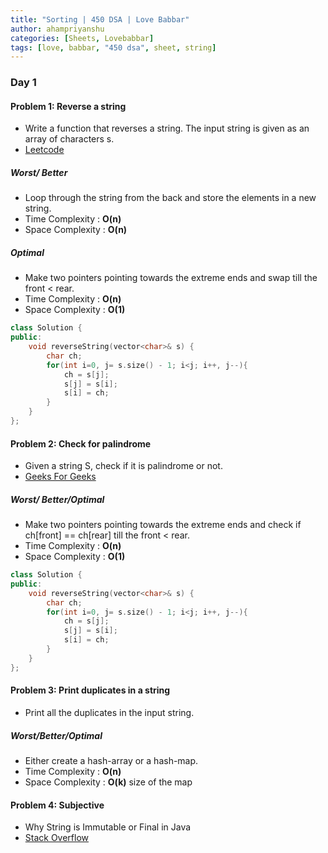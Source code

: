 ```yaml
---
title: "Sorting | 450 DSA | Love Babbar"
author: ahampriyanshu
categories: [Sheets, Lovebabbar]
tags: [love, babbar, "450 dsa", sheet, string]
---
```


### Day 1

#### Problem 1: Reverse a string

- Write a function that reverses a string. The input string is given as an array of characters s.
- [Leetcode](https://leetcode.com/problems/reverse-string/)

##### Worst/ Better

- Loop through the string from the back and store the elements in a new string.
- Time Complexity : **O(n)**
- Space Complexity : **O(n)**

##### Optimal

- Make two pointers pointing towards the extreme ends and swap till the front < rear.
- Time Complexity : **O(n)**
- Space Complexity : **O(1)**

```cpp
class Solution {
public:
    void reverseString(vector<char>& s) {
        char ch;
        for(int i=0, j= s.size() - 1; i<j; i++, j--){
            ch = s[j];
            s[j] = s[i];
            s[i] = ch;
        }
    }
};
```

#### Problem 2: Check for palindrome

- Given a string S, check if it is palindrome or not.
- [Geeks For Geeks](https://practice.geeksforgeeks.org/problems/palindrome-string0817/1)

##### Worst/ Better/Optimal

- Make two pointers pointing towards the extreme ends and check if ch[front] == ch[rear] till the front < rear.
- Time Complexity : **O(n)**
- Space Complexity : **O(1)**

```cpp
class Solution {
public:
    void reverseString(vector<char>& s) {
        char ch;
        for(int i=0, j= s.size() - 1; i<j; i++, j--){
            ch = s[j];
            s[j] = s[i];
            s[i] = ch;
        }
    }
};
```

#### Problem 3: Print duplicates in a string

- Print all the duplicates in the input string.

##### Worst/Better/Optimal

- Either create a hash-array or a hash-map.
- Time Complexity : **O(n)**
- Space Complexity : **O(k)** size of the map

#### Problem 4: Subjective

- Why String is Immutable or Final in Java
- [Stack Overflow](https://stackoverflow.com/a/48840927/15876098)
